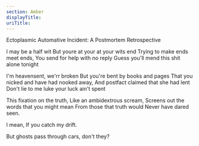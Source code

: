 ```yaml
---
section: Amber
displayTitle:
uriTitle:
---
```


Ectoplasmic Automative Incident: A Postmortem Retrospective

I may be a half wit
But youre at your at your wits end
Trying to make ends meet ends,
You send for help with no reply
Guess you'll mend this shit alone tonight

I'm heavensent, we'rr broken
But you're bent by books and pages
That you nicked and have had nooked away,
And postfact claimed that she had lent
Don't lie to me luke your luck ain't spent 

This fixation on the truth,
Like an ambidextrous scream,
Screens out the words that you might mean
From those that truth would
Never have dared seen.

I mean,
If you catch my drift.

But ghosts pass through cars, don't they?